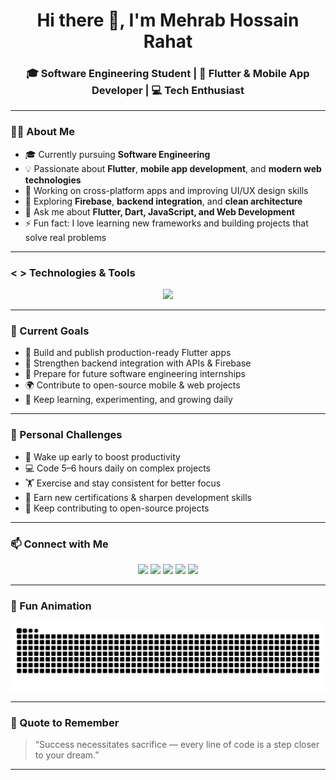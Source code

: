 <!--
  README for GitHub profile of Mehrab Hossain Rahat
-->

<h1 align="center">Hi there 👋, I'm Mehrab Hossain Rahat</h1>
<h3 align="center">🎓 Software Engineering Student | 📱 Flutter & Mobile App Developer | 💻 Tech Enthusiast</h3>

---

### 🧑‍💻 About Me

- 🎓 Currently pursuing **Software Engineering**
- 💡 Passionate about **Flutter**, **mobile app development**, and **modern web technologies**
- 🔭 Working on cross-platform apps and improving UI/UX design skills  
- 🌱 Exploring **Firebase**, **backend integration**, and **clean architecture**
- 💬 Ask me about **Flutter, Dart, JavaScript, and Web Development**
- ⚡ Fun fact: I love learning new frameworks and building projects that solve real problems

---

### < > Technologies & Tools

<p align="center">
  <img src="https://skillicons.dev/icons?i=flutter,dart,aws,cpp,androidstudio,java,python,html,css,js,react,nodejs,express,mongodb,firebase,git,github,vscode,figma,photoshop,canva,linux,windows,tailwind,chakra,postgresql,typescript,kotlin,swift,docker,kubernetes,graphql,redux,nextjs,adobeillustrator,bash" />
</p>


---

### 🚀 Current Goals
- 📱 Build and publish production-ready Flutter apps  
- 🧠 Strengthen backend integration with APIs & Firebase  
- 💼 Prepare for future software engineering internships  
- 🌍 Contribute to open-source mobile & web projects  
- 🧩 Keep learning, experimenting, and growing daily  

---

### 💪 Personal Challenges

- 🌅 Wake up early to boost productivity  
- 💻 Code 5–6 hours daily on complex projects  
- 🏋️ Exercise and stay consistent for better focus  
- 🧠 Earn new certifications & sharpen development skills  
- 🌱 Keep contributing to open-source projects  

---

### 📫 Connect with Me

<p align="center">
  <a href="mailto:mehrabrahat@gmail.com"><img src="https://img.shields.io/badge/Gmail-D14836?style=for-the-badge&logo=gmail&logoColor=white"></a>
  <a href="https://www.linkedin.com/in/mehrabrahat"><img src="https://img.shields.io/badge/LinkedIn-0077B5?style=for-the-badge&logo=linkedin&logoColor=white"></a>
  <a href="https://www.facebook.com/mehrab.rahat09"><img src="https://img.shields.io/badge/Facebook-1877F2?style=for-the-badge&logo=facebook&logoColor=white"></a>
  <a href="https://www.instagram.com/____rahu___"><img src="https://img.shields.io/badge/Instagram-E4405F?style=for-the-badge&logo=instagram&logoColor=white"></a>
  <a href="https://x.com/itz_mehrabrahat"><img src="https://img.shields.io/badge/Twitter-1DA1F2?style=for-the-badge&logo=twitter&logoColor=white"></a>
</p>

---

### 🐍 Fun Animation
<p align="center">
  <img src="https://github.com/mehrabrahat/mehrabrahat/blob/output/github-contribution-grid-snake.svg" alt="snake animation" />
</p>

---

### 💬 Quote to Remember
> “Success necessitates sacrifice — every line of code is a step closer to your dream.”

---
